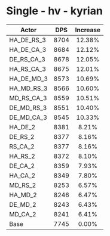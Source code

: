 # Single - hv - kyrian
| Actor | DPS | Increase |
|---|:---:|:---:|
|HA_DE_RS_3|8704|12.38%|
|HA_DE_CA_3|8684|12.12%|
|DE_RS_CA_3|8678|12.05%|
|HA_RS_CA_3|8675|12.01%|
|HA_DE_MD_3|8573|10.69%|
|HA_MD_RS_3|8566|10.60%|
|MD_RS_CA_3|8559|10.51%|
|DE_MD_RS_3|8551|10.40%|
|DE_MD_CA_3|8545|10.33%|
|HA_DE_2|8381|8.21%|
|DE_RS_2|8377|8.16%|
|RS_CA_2|8377|8.16%|
|HA_RS_2|8372|8.10%|
|DE_CA_2|8359|7.93%|
|HA_CA_2|8349|7.80%|
|MD_RS_2|8253|6.57%|
|HA_MD_2|8246|6.47%|
|DE_MD_2|8243|6.43%|
|MD_CA_2|8241|6.41%|
|Base|7745|0.00%|
